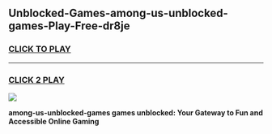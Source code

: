 
## Unblocked-Games-among-us-unblocked-games-Play-Free-dr8je
<h3>
<a href="https://premium76.site?title=among-us-unblocked-games&ref=09A">CLICK TO PLAY</a></h3>
<hr>

<h3>
<a href="https://premium76.site?title=among-us-unblocked-games&ref=09A">CLICK 2 PLAY</a>
  
</h3>

<a href="https://premium76.site?title=among-us-unblocked-games&ref=09A"><img src="https://clearcache.store/games.png"></a>


**among-us-unblocked-games games unblocked: Your Gateway to Fun and Accessible Online Gaming**

